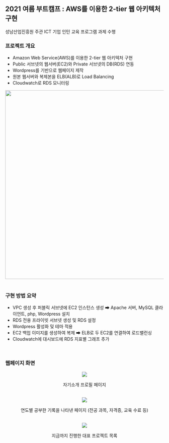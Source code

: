 ## 2021 여름 부트캠프 : AWS를 이용한 2-tier 웹 아키텍처 구현
성남산업진흥원 주관 ICT 기업 인턴 교육 프로그램 과제 수행

### 프로젝트 개요
- Amazon Web Service(AWS)를 이용한 2-tier 웹 아키텍처 구현
- Public 서브넷의 웹서버(EC2)와 Private 서브넷의 DB(RDS) 연동
- Wordpress를 기반으로 웹페이지 제작
- 원본 웹서버와 복제본을 ELB(ALB)로 Load Balancing
- Cloudwatch로 RDS 모니터링
<div align="center">
  <img width="600" src="https://user-images.githubusercontent.com/75527311/134180369-1b08be6e-8c32-4ed0-8f73-dd629485c3fe.png">
</div>
<br>

### 구현 방법 요약
- VPC 생성 후 퍼블릭 서브넷에 EC2 인스턴스 생성 ➡ Apache 서버, MySQL 클라이언트, php, Wordpress 설치
- RDS 전용 프라이빗 서브넷 생성 및 RDS 설정
- Wordpress 활성화 및 테마 적용
- EC2 백업 이미지를 생성하여 복제 ➡ ELB로 두 EC2를 연결하여 로드밸런싱
- Cloudwatch에 대시보드에 RDS 지표별 그래프 추가
<br>

### 웹페이지 화면
<div align="center">
  <img src="https://user-images.githubusercontent.com/75527311/134179216-f7439001-9a74-44ea-9692-de278a3cb2aa.PNG">
  <p>자기소개 프로필 페이지</p>
  <br>

  <img src="https://user-images.githubusercontent.com/75527311/134179271-0effd9a0-0b3f-4402-a386-3b4550be9c22.PNG">
  <p>연도별 공부한 기록을 나타낸 페이지 (전공 과목, 자격증, 교육 수료 등)</p>
  <br>

  <img src="https://user-images.githubusercontent.com/75527311/134179565-98285eff-f42a-4d89-9782-cfc3a9e42031.png">
  <p>지금까지 진행한 대표 프로젝트 목록</p>
</div>
